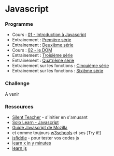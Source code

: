 # Javascript

### Programme

- Cours : [01 - Introduction à Javascript](Javascript01-Introduction.pdf)
- Entrainement : [Première série](js-exercises-base1)
- Entrainement : [Deuxième série](js-exercices-base2.md)
- Cours : [02 - le DOM](Javascript02-DOM.pdf)
- Entrainement : [Troisième série](js-exercises-base3)
- Entrainement : [Quatrième série](js-exercises-base4)
- Entrainement sur les fonctions : [Cinquième série](js-exercises-base5)
- Entrainement sur les fonctions : [Sixième série](js-exercises-base6)

### Challenge
A venir

### Ressources
- [Silent Teacher](http://silentteacher.toxicode.fr/) - s'initier en s'amusant
- [Solo Learn - Javascript](https://www.sololearn.com/Course/JavaScript/)
- [Guide Javascript de Mozilla](https://developer.mozilla.org/fr/docs/Web/JavaScript/Guide/Apropos)
- et comme toujours [w3schools](https://www.w3schools.com/js/default.asp) et ses [Try it!]
- [jsfiddle](https://jsfiddle.net/) - pour tester vos codes js
- [learn x in y minutes](https://learnxinyminutes.com/docs/javascript/)
- [learn js](http://www.learn-js.org/)
